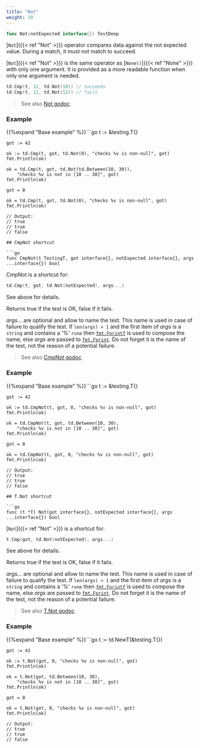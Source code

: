 ```yaml
---
title: "Not"
weight: 10
---
```


```go
func Not(notExpected interface{}) TestDeep
```

[`Not`]({{< ref "Not" >}}) operator compares data against the not expected value. During a
match, it must not match to succeed.

[`Not`]({{< ref "Not" >}}) is the same operator as [`None()`]({{< ref "None" >}}) with only one argument. It is
provided as a more readable function when only one argument is
needed.

```go
td.Cmp(t, 12, td.Not(10)) // succeeds
td.Cmp(t, 12, td.Not(12)) // fails
```


> See also [<i class='fas fa-book'></i> Not godoc](https://pkg.go.dev/github.com/maxatome/go-testdeep/td#Not).

### Example

{{%expand "Base example" %}}```go
	t := &testing.T{}

	got := 42

	ok := td.Cmp(t, got, td.Not(0), "checks %v is non-null", got)
	fmt.Println(ok)

	ok = td.Cmp(t, got, td.Not(td.Between(10, 30)),
		"checks %v is not in [10 .. 30]", got)
	fmt.Println(ok)

	got = 0

	ok = td.Cmp(t, got, td.Not(0), "checks %v is non-null", got)
	fmt.Println(ok)

	// Output:
	// true
	// true
	// false

```{{% /expand%}}
## CmpNot shortcut

```go
func CmpNot(t TestingT, got interface{}, notExpected interface{}, args ...interface{}) bool
```

CmpNot is a shortcut for:

```go
td.Cmp(t, got, td.Not(notExpected), args...)
```

See above for details.

Returns true if the test is OK, false if it fails.

*args...* are optional and allow to name the test. This name is
used in case of failure to qualify the test. If `len(args) > 1` and
the first item of *args* is a `string` and contains a '%' `rune` then
[`fmt.Fprintf`](https://pkg.go.dev/fmt/#Fprintf) is used to compose the name, else *args* are passed to
[`fmt.Fprint`](https://pkg.go.dev/fmt/#Fprint). Do not forget it is the name of the test, not the
reason of a potential failure.


> See also [<i class='fas fa-book'></i> CmpNot godoc](https://pkg.go.dev/github.com/maxatome/go-testdeep/td#CmpNot).

### Example

{{%expand "Base example" %}}```go
	t := &testing.T{}

	got := 42

	ok := td.CmpNot(t, got, 0, "checks %v is non-null", got)
	fmt.Println(ok)

	ok = td.CmpNot(t, got, td.Between(10, 30),
		"checks %v is not in [10 .. 30]", got)
	fmt.Println(ok)

	got = 0

	ok = td.CmpNot(t, got, 0, "checks %v is non-null", got)
	fmt.Println(ok)

	// Output:
	// true
	// true
	// false

```{{% /expand%}}
## T.Not shortcut

```go
func (t *T) Not(got interface{}, notExpected interface{}, args ...interface{}) bool
```

[`Not`]({{< ref "Not" >}}) is a shortcut for:

```go
t.Cmp(got, td.Not(notExpected), args...)
```

See above for details.

Returns true if the test is OK, false if it fails.

*args...* are optional and allow to name the test. This name is
used in case of failure to qualify the test. If `len(args) > 1` and
the first item of *args* is a `string` and contains a '%' `rune` then
[`fmt.Fprintf`](https://pkg.go.dev/fmt/#Fprintf) is used to compose the name, else *args* are passed to
[`fmt.Fprint`](https://pkg.go.dev/fmt/#Fprint). Do not forget it is the name of the test, not the
reason of a potential failure.


> See also [<i class='fas fa-book'></i> T.Not godoc](https://pkg.go.dev/github.com/maxatome/go-testdeep/td#T.Not).

### Example

{{%expand "Base example" %}}```go
	t := td.NewT(&testing.T{})

	got := 42

	ok := t.Not(got, 0, "checks %v is non-null", got)
	fmt.Println(ok)

	ok = t.Not(got, td.Between(10, 30),
		"checks %v is not in [10 .. 30]", got)
	fmt.Println(ok)

	got = 0

	ok = t.Not(got, 0, "checks %v is non-null", got)
	fmt.Println(ok)

	// Output:
	// true
	// true
	// false

```{{% /expand%}}
